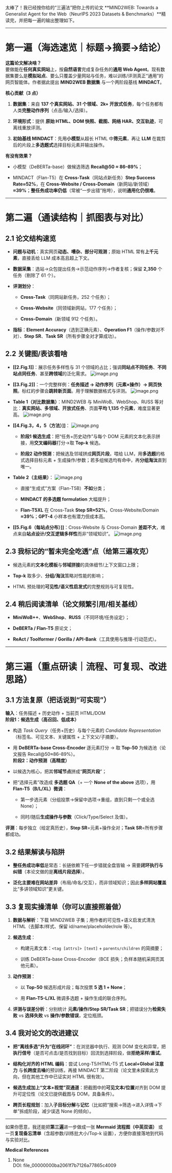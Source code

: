 太棒了！我已经按你给的“三遍法”把你上传的论文 **MIND2WEB: Towards a Generalist Agent for the Web（NeurIPS 2023 Datasets & Benchmarks）**精读完，并把每一遍的输出整理如下。

---

# 第一遍（海选速览｜标题→摘要→结论）

**这篇论文解决啥？**  
要做能在**任何真实网站**上，按**自然语言**完成复杂任务的**通用 Web Agent**。现有数据集要么是**模拟站点**、要么只覆盖少量网站与任务，难以训练/评测真正“通用”的网页智能体。作者据此提出 **MIND2WEB 数据集** 与一个两阶段基线 **MINDACT**。

**核心贡献（3 点）**

1. **数据集**：来自 **137 个真实网站、31 个领域、2k+ 开放式任务**，每个任务都有人类**完整动作序列**（点击/输入/选择）。
    
2. **环境形式**：提供 **原始 HTML、DOM 快照、截图、网络 HAR、交互轨迹**，可离线重放评测。
    
3. **初始基线 MINDACT**：先用**小模型**从超长 HTML 中**筛元素**，再让 **LLM** 在裁剪后的片段上**多选题式**选择目标元素并输出操作。
    

**有没有效果？**

- 小模型（DeBERTa-base）做候选筛选 **Recall@50 ≈ 86–89%**；
    
- MINDACT（Flan-T5）在 **Cross-Task**（同站点新任务）**Step Success Rate≈52%**，在 **Cross-Website / Cross-Domain**（新网站/新领域）**≈39%**；**整任务成功率仍低**（常被“一步出错”拖垮），说明**通用化仍很难**。
    

---

# 第二遍（通读结构｜抓图表与对比）

## 2.1 论文结构速览

- **问题与动机**：真实网页**动态、嘈杂、部分可观测**；原始 HTML 常有**上千元素**，直接丢给 LLM 成本高且超上下文。
    
- **数据采集**：选站→众包提出任务→示范动作序列→作者复核；保留 **2,350** 个任务（剔除了 61 个）。
    
- **评测划分**：
    
    - **Cross-Task**（同网站新任务，252 个任务）；
        
    - **Cross-Website**（同领域新网站，177 个任务）；
        
    - **Cross-Domain**（新领域 912 个任务）。
        
- **指标**：**Element Accuracy**（选到正确元素）、**Operation F1**（操作/参数对不对）、**Step SR**、**Task SR**（所有步骤全对才算成功）。
    

## 2.2 关键图/表该看啥

- **[[2.Fig.1]]**：展示任务多样性与 31 个领域的占比；强调**同站点不同任务**、**不同站点同任务**、甚至**跨领域**的泛化需求。
    ![image.png](https://cc-407-1376569927.cos.ap-guangzhou.myqcloud.com/cc-407-1376569927/images-obsidian/202510051141767.png)

- **[[3.Fig.2]]**：一个完整样例：**任务描述 → 动作序列（元素×操作）→ 网页快照**。标红的步骤会**跳转新页面**。用于理解数据格式与评测。
    ![image.png](https://cc-407-1376569927.cos.ap-guangzhou.myqcloud.com/cc-407-1376569927/images-obsidian/202510051152060.png)

- **Table 1（对比数据集）**：MIND2WEB 与 MiniWoB、WebShop、RUSS 等对比：**真实网站、多领域、开放式任务**、页面**平均 1,135 个元素**，难度显著更高。
    ![image.png](https://cc-407-1376569927.cos.ap-guangzhou.myqcloud.com/cc-407-1376569927/images-obsidian/202510051156539.png)
- **[[4.Fig.3，4，5（方法）]]**：
    ![image.png](https://cc-407-1376569927.cos.ap-guangzhou.myqcloud.com/cc-407-1376569927/images-obsidian/202510051154853.png)
    - **阶段1 候选生成**：把“任务+历史动作”与每个 DOM 元素的文本化表示拼接，用**交叉编码器**打分→取 **Top-k** 候选。
        
    - **阶段2 动作预测**：把候选及邻域拼成**网页片段**，喂给 LLM，用**多选题**的格式选择目标元素 + 生成操作/参数；若多组候选均有命中，再**分组淘汰**直到唯一。
        
- **Table 2（主结果）**：
    ![image.png](https://cc-407-1376569927.cos.ap-guangzhou.myqcloud.com/cc-407-1376569927/images-obsidian/202510051156389.png)
    - 直接“生成式”方案（Flan-T5B）**不如**分类；
        
    - **MINDACT 的多选题 formulation** 大幅提升；
        
    - **Flan-T5XL** 在 Cross-Task **Step SR≈52%**，Cross-Website/Domain **≈39%**；**GPT-4** 小样本也有潜力但成本高。
        
- **[[5.Fig.6（每站点分布）]]**：Cross-Website 与 Cross-Domain **差距不大**，难点来自**站点设计/交互逻辑多样性**而非“领域知识”。
    ![image.png](https://cc-407-1376569927.cos.ap-guangzhou.myqcloud.com/cc-407-1376569927/images-obsidian/202510051157446.png)


## 2.3 我标记的“暂未完全吃透”点（给第三遍攻克）

- 候选元素的**文本化模板**与**邻域拼接**的具体细节/上下文窗口上限；
    
- **Top-k** 取多少、**分组/淘汰**策略对性能的影响；
    
- HTML 预处理的**可见性/语义性启发式**的完整规则与可复现性。
    

## 2.4 稍后阅读清单（论文频繁引用/相关基线）

- **MiniWoB++**、**WebShop**、**RUSS**（不同环境/任务设定）；
    
- **DeBERTa / Flan-T5** 原论文；
    
- **ReAct / Toolformer / Gorilla / API-Bank**（工具使用与推理-行动范式）。
    

---

# 第三遍（重点研读｜流程、可复现、改进思路）

## 3.1 方法复原（把话说到“可实现”）

**输入**：任务描述 + 历史动作 + 当前页 HTML/DOM  
**阶段1：候选生成（高召回、低成本）**

- 构造 _Task Query_（任务+历史）与每个元素的 _Candidate Representation_（标签名、可见文本、关键属性 + 上下文父/子摘要）。
    
- 用 **DeBERTa-base Cross-Encoder** 逐元素打分 → 取 **Top-50** 为候选池（论文报告 Recall@50≈86–89%）。  
    **阶段2：动作预测（高精度）**
    
- 以候选为核心，把其**邻域节点**拼成“**网页片段**”；
    
- 把“选择元素”改造成 **多选题 QA**（+ 一个 **None of the above** 选项），用 **Flan-T5（B/L/XL）微调**：
    
    - 第一步选元素（分组投票→保留中选项→重组，直到只剩一个或全选 None）；
        
    - 同时/随后**生成操作与参数**（Click/Type/Select 及值）。
        

**评测**：每步独立（给定真历史），**Step SR**=元素+操作全对；**Task SR**=所有步骤都成功。

## 3.2 结果解读与陷阱

- **整任务成功率低**是常态：长链依赖下任一步错就全盘皆输 → 需要**闭环执行与纠错**（本论文做的是**离线片段选择**）。
    
- **泛化主要难在网站差异**（布局/命名/交互），而非领域知识；因此**多样网站覆盖**比“多讲领域知识”更关键。
    

## 3.3 复现实操清单（你可以直接照着做）

1. **数据与解析**：下载 MIND2WEB 子集；用作者的可见性+语义启发式清洗 HTML（去脚本/样式、保留 id/name/placeholder/role 等）。
    
2. **候选生成**：
    
    - 构建元素文本：`<tag [attrs]> [text]` + `parents/children` 的简摘要；
        
    - 训练 DeBERTa-base Cross-Encoder（BCE 损失；负样本随机采网页其他元素）。
        
3. **动作预测**：
    
    - 以 **Top-50** 候选形成片段；每次投票 **5 选 1 + None**；
        
    - 用 **Flan-T5-L/XL** 微调多选题 + 操作生成的联合序列。
        
4. **评测与误差分析**：分别统计 **元素/操作/Step SR/Task SR**；把错误分为**检索失败** vs **选择失败** vs **操作/参数错误**，定位瓶颈。
    

## 3.4 我对论文的改进建议

- **把“离线多选”升为“在线闭环”**：在浏览器中执行、观测 DOM 变化和异常，把**执行信号**（是否可点击/是否找到目标）回流到选择阶段，做**拒绝采样/重试**。
    
- **结构化对齐的 HTML 编码**：尝试 Long-T5/HTML-T5 式 **Local+Global 注意力** 与**长跨度去噪**的预训练，再接 MINDACT 第二阶段（论文里未探索此方向，但在其他工作中已证实对 HTML 很有效）。
    
- **候选生成加上“文本+视觉”双通道**：把截图中的**可见文本/位置**对齐到 DOM 提升可定位性（论文已提供截图与 DOM，具备条件）。
    
- **跨页长程规划**：加入**子目标分解**与**记忆**（比如把“搜索→筛选→进入详情→下单”拆成阶段，减少误选 None 的倾向）。
    

---

如果你愿意，我还能把**第三遍**进一步做成一张 **Mermaid 流程图（中英双语）** 或一页**复现备忘清单**（含超参数/训练批大小/Top-k 设置），方便你直接落地到代码与实验对比。

**Medical References**

1. None  
    DOI: file_00000000ba2061f7b7126a77865c4009